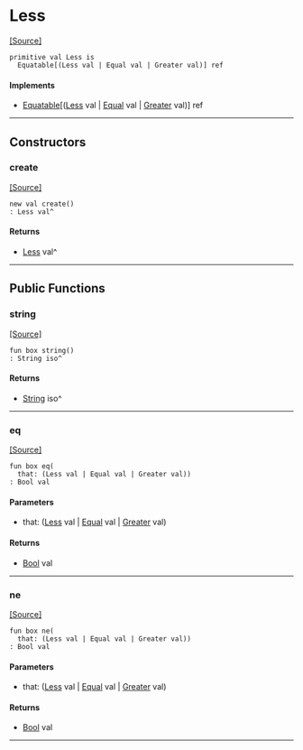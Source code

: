 # Less
<span class="source-link">[[Source]](src/builtin/compare.md#L1)</span>
```pony
primitive val Less is
  Equatable[(Less val | Equal val | Greater val)] ref
```

#### Implements

* [Equatable](builtin-Equatable.md)\[([Less](builtin-Less.md) val | [Equal](builtin-Equal.md) val | [Greater](builtin-Greater.md) val)\] ref

---

## Constructors

### create
<span class="source-link">[[Source]](src/builtin/compare.md#L1)</span>


```pony
new val create()
: Less val^
```

#### Returns

* [Less](builtin-Less.md) val^

---

## Public Functions

### string
<span class="source-link">[[Source]](src/builtin/compare.md#L2)</span>


```pony
fun box string()
: String iso^
```

#### Returns

* [String](builtin-String.md) iso^

---

### eq
<span class="source-link">[[Source]](src/builtin/compare.md#L19)</span>


```pony
fun box eq(
  that: (Less val | Equal val | Greater val))
: Bool val
```
#### Parameters

*   that: ([Less](builtin-Less.md) val | [Equal](builtin-Equal.md) val | [Greater](builtin-Greater.md) val)

#### Returns

* [Bool](builtin-Bool.md) val

---

### ne
<span class="source-link">[[Source]](src/builtin/compare.md#L20)</span>


```pony
fun box ne(
  that: (Less val | Equal val | Greater val))
: Bool val
```
#### Parameters

*   that: ([Less](builtin-Less.md) val | [Equal](builtin-Equal.md) val | [Greater](builtin-Greater.md) val)

#### Returns

* [Bool](builtin-Bool.md) val

---

